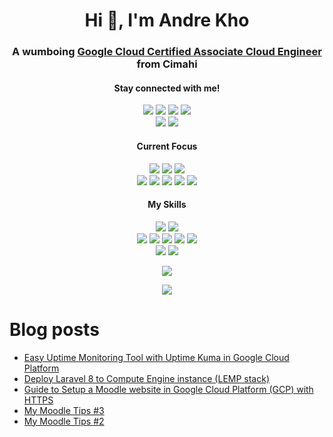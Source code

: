 <div align="center">

# Hi 👋, I'm Andre Kho
### A wumboing [Google Cloud Certified Associate Cloud Engineer](https://www.credential.net/94652176-edad-4e39-bf1f-882982bc142a?key=c208a32ba457221677f4e6b2c16518a52451fbf6530b960fa091f3d52b2099c9) from Cimahi


<h4>Stay connected with me!</h4>
<p>
  <a href="https://discordapp.com/users/521034222308294678"><img src="https://img.shields.io/badge/Discord-7289DA?style=for-the-badge&logo=discord&logoColor=white" /></a>
  <a href="https://steamcommunity.com/id/nekoto-kun/"><img src="https://img.shields.io/badge/Steam-%23000000.svg?&style=for-the-badge&logo=steam&logoColor=white"/></a>
  <a href="https://t.me/nekoto_kun"><img src="https://img.shields.io/badge/telegram-%232CA5E0.svg?&style=for-the-badge&logo=telegram&logoColor=white""/></a>
  <a href="https://id.linkedin.com/in/andrekho"><img src="https://img.shields.io/badge/linkedin-%230077B5.svg?&style=for-the-badge&logo=linkedin&logoColor=white"/></a>
  <br>
  <a href="https://dev.to/nekotokun"><img src="https://img.shields.io/badge/dev.to-0A0A0A?style=for-the-badge&logo=dev.to&logoColor=white"/></a>
  <a href="https://medium.com/@nekoto"><img src="https://img.shields.io/badge/Medium-12100E?style=for-the-badge&logo=medium&logoColor=white"/></a>
</p>

<h4>Current Focus</h4>
<p>
  <img src="https://img.shields.io/badge/Google_Cloud-4285F4?style=for-the-badge&logo=google-cloud&logoColor=white" />
  <img src="https://img.shields.io/badge/kubernetes-326ce5.svg?&style=for-the-badge&logo=kubernetes&logoColor=white" />
  <img src="https://img.shields.io/badge/Istio-466BB0?style=for-the-badge&logo=Istio&logoColor=white" />
  <br>
  <img src="https://img.shields.io/badge/PostgreSQL-316192?style=for-the-badge&logo=postgresql&logoColor=white" />
  <img src="https://img.shields.io/badge/firebase-ffca28?style=for-the-badge&logo=firebase&logoColor=black" />
  <img src="https://img.shields.io/badge/Node.js-339933?style=for-the-badge&logo=nodedotjs&logoColor=white" />
  <img src="https://img.shields.io/badge/Prisma-3982CE?style=for-the-badge&logo=Prisma&logoColor=white" />
  <img src="https://img.shields.io/badge/React-20232A?style=for-the-badge&logo=react&logoColor=61DAFB" />
</p>
<h4>My Skills</h4>
<p>
  <img src="https://img.shields.io/badge/Flutter-02569B?style=for-the-badge&logo=flutter&logoColor=white" />
  <img src="https://img.shields.io/badge/Dart-0175C2?style=for-the-badge&logo=dart&logoColor=white" />
  <br>
  <img src="https://img.shields.io/badge/Laravel-FF2D20?style=for-the-badge&logo=laravel&logoColor=white" />
  <img src="https://img.shields.io/badge/PHP-777BB4?style=for-the-badge&logo=php&logoColor=white" />
  <img src="https://img.shields.io/badge/MySQL-00000F?style=for-the-badge&logo=mysql&logoColor=white" />
  <img src="https://img.shields.io/badge/HTML5-E34F26?style=for-the-badge&logo=html5&logoColor=white" />
  <img src="https://img.shields.io/badge/JavaScript-323330?style=for-the-badge&logo=javascript&logoColor=F7DF1E" />
  <br>
  <img src="https://img.shields.io/badge/Markdown-000000?style=for-the-badge&logo=markdown&logoColor=white" />
  <img src="https://img.shields.io/badge/latex-%23008080.svg?style=for-the-badge&logo=latex&logoColor=white" />
</p>


<!-- <h4>Consider support me..</h4>
<p><a href="https://www.buymeacoffee.com/nekoto" target="_blank"><img src="https://cdn.buymeacoffee.com/buttons/v2/default-yellow.png" alt="Buy Me A Coffee" height="36px"></a>
</p> -->

<p>
  <img src="https://github-readme-streak-stats.herokuapp.com?user=nekoto-kun&theme=github-dark-blue&hide_border=true" />
</p>

<p>
  <a href="https://github.com/nekoto-kun/"><img src="https://komarev.com/ghpvc/?username=nekoto-kun&style=flat-square&color=blue&label=Views"/></a>
</p>
</div>

# Blog posts
<!-- BLOG-POST-LIST:START -->
- [Easy Uptime Monitoring Tool with Uptime Kuma in Google Cloud Platform](https://dev.to/nekotokun/easy-uptime-monitoring-tool-with-uptime-kuma-in-google-cloud-platform-5d3)
- [Deploy Laravel 8 to Compute Engine instance &lpar;LEMP stack&rpar;](https://dev.to/nekotokun/deploy-laravel-8-to-compute-engine-instance-lemp-stack-280g)
- [Guide to Setup a Moodle website in Google Cloud Platform &lpar;GCP&rpar; with HTTPS](https://dev.to/nekotokun/guide-to-setup-a-moodle-website-in-google-cloud-platform-gcp-with-https-2f63)
- [My Moodle Tips #3](https://dev.to/nekotokun/my-moodle-tips-3-4n44)
- [My Moodle Tips #2](https://dev.to/nekotokun/my-moodle-tips-2-3jaf)
<!-- BLOG-POST-LIST:END -->

<!--
**nekoto-kun/nekoto-kun** is a ✨ _special_ ✨ repository because its `README.md` (this file) appears on your GitHub profile.

Here are some ideas to get you started:

- 🔭 I’m currently working on ...
- 🌱 I’m currently learning ...
- 👯 I’m looking to collaborate on ...
- 🤔 I’m looking for help with ...
- 💬 Ask me about ...
- 📫 How to reach me: ...
- 😄 Pronouns: ...
- ⚡ Fun fact: ...
-->
